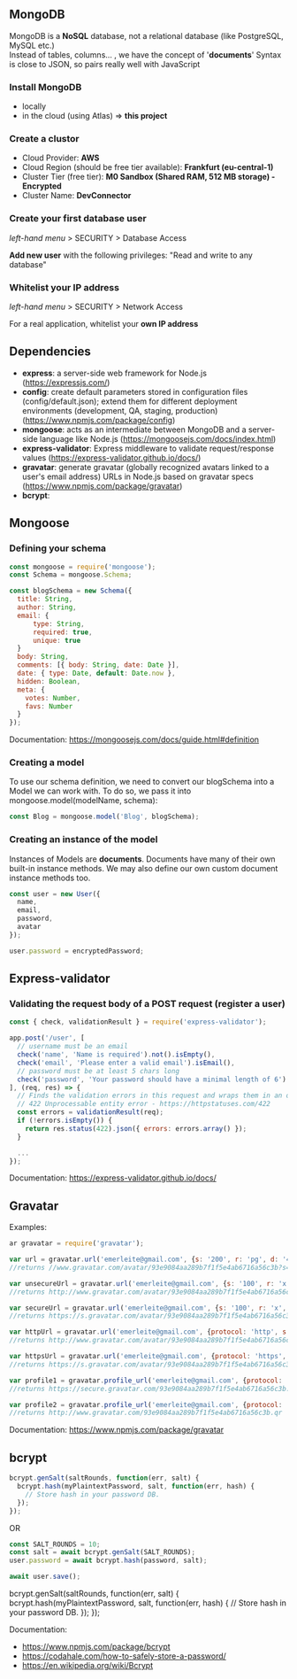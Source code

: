 ## MongoDB

MongoDB is a **NoSQL** database, not a relational database (like PostgreSQL, MySQL etc.)  
Instead of tables, columns... , we have the concept of '**documents**'
Syntax is close to JSON, so pairs really well with JavaScript

### Install MongoDB

- locally
- in the cloud (using Atlas) => **this project**

### Create a clustor

- Cloud Provider: **AWS**
- Cloud Region (should be free tier available): **Frankfurt (eu-central-1)**
- Cluster Tier (free tier): **M0 Sandbox (Shared RAM, 512 MB storage) - Encrypted**
- Cluster Name: **DevConnector**

### Create your first database user

_left-hand menu_ > SECURITY > Database Access

**Add new user** with the following privileges: "Read and write to any database"

### Whitelist your IP address

_left-hand menu_ > SECURITY > Network Access

For a real application, whitelist your **own IP address**

## Dependencies

- **express**: a server-side web framework for Node.js (https://expressjs.com/)
- **config**: create default parameters stored in configuration files (config/default.json); extend them for different deployment environments (development, QA, staging, production) (https://www.npmjs.com/package/config)
- **mongoose**: acts as an intermediate between MongoDB and a server-side language like Node.js (https://mongoosejs.com/docs/index.html)
- **express-validator**: Express middleware to validate request/response values (https://express-validator.github.io/docs/)
- **gravatar**: generate gravatar (globally recognized avatars linked to a user's email address) URLs in Node.js based on gravatar specs (https://www.npmjs.com/package/gravatar)
- **bcrypt**:

## Mongoose

### Defining your schema

```js
const mongoose = require('mongoose');
const Schema = mongoose.Schema;

const blogSchema = new Schema({
  title: String,
  author: String,
  email: {
      type: String,
      required: true,
      unique: true
  }
  body: String,
  comments: [{ body: String, date: Date }],
  date: { type: Date, default: Date.now },
  hidden: Boolean,
  meta: {
    votes: Number,
    favs: Number
  }
});
```

Documentation: https://mongoosejs.com/docs/guide.html#definition

### Creating a model

To use our schema definition, we need to convert our blogSchema into a Model we can work with. To do so, we pass it into mongoose.model(modelName, schema):

```js
const Blog = mongoose.model('Blog', blogSchema);
```

### Creating an instance of the model

Instances of Models are **documents**. Documents have many of their own built-in instance methods. We may also define our own custom document instance methods too.

```js
const user = new User({
  name,
  email,
  password,
  avatar
});

user.password = encryptedPassword;
```

## Express-validator

### Validating the request body of a POST request (register a user)

```js
const { check, validationResult } = require('express-validator');

app.post('/user', [
  // username must be an email
  check('name', 'Name is required').not().isEmpty(),
  check('email', 'Please enter a valid email').isEmail(),
  // password must be at least 5 chars long
  check('password', 'Your password should have a minimal length of 6').isLength({ min: 5 })
], (req, res) => {
  // Finds the validation errors in this request and wraps them in an object with handy functions
  // 422 Unprocessable entity error - https://httpstatuses.com/422
  const errors = validationResult(req);
  if (!errors.isEmpty()) {
    return res.status(422).json({ errors: errors.array() });
  }

  ...
});
```

Documentation: https://express-validator.github.io/docs/

## Gravatar

Examples:

```js
ar gravatar = require('gravatar');

var url = gravatar.url('emerleite@gmail.com', {s: '200', r: 'pg', d: '404'});
//returns //www.gravatar.com/avatar/93e9084aa289b7f1f5e4ab6716a56c3b?s=200&r=pg&d=404

var unsecureUrl = gravatar.url('emerleite@gmail.com', {s: '100', r: 'x', d: 'retro'}, false);
//returns http://www.gravatar.com/avatar/93e9084aa289b7f1f5e4ab6716a56c3b?s=100&r=x&d=retro

var secureUrl = gravatar.url('emerleite@gmail.com', {s: '100', r: 'x', d: 'retro'}, true);
//returns https://s.gravatar.com/avatar/93e9084aa289b7f1f5e4ab6716a56c3b?s=100&r=x&d=retro

var httpUrl = gravatar.url('emerleite@gmail.com', {protocol: 'http', s: '100'});
//returns http://www.gravatar.com/avatar/93e9084aa289b7f1f5e4ab6716a56c3b?s=100

var httpsUrl = gravatar.url('emerleite@gmail.com', {protocol: 'https', s: '100'});
//returns https://s.gravatar.com/avatar/93e9084aa289b7f1f5e4ab6716a56c3b?s=100

var profile1 = gravatar.profile_url('emerleite@gmail.com', {protocol: 'https'});
//returns https://secure.gravatar.com/93e9084aa289b7f1f5e4ab6716a56c3b.json

var profile2 = gravatar.profile_url('emerleite@gmail.com', {protocol: 'http', format:'qr'});
//returns http://www.gravatar.com/93e9084aa289b7f1f5e4ab6716a56c3b.qr
```

Documentation: https://www.npmjs.com/package/gravatar

## bcrypt

```js
bcrypt.genSalt(saltRounds, function(err, salt) {
  bcrypt.hash(myPlaintextPassword, salt, function(err, hash) {
    // Store hash in your password DB.
  });
});
```

OR

```js
const SALT_ROUNDS = 10;
const salt = await bcrypt.genSalt(SALT_ROUNDS);
user.password = await bcrypt.hash(password, salt);

await user.save();
```

bcrypt.genSalt(saltRounds, function(err, salt) {
bcrypt.hash(myPlaintextPassword, salt, function(err, hash) {
// Store hash in your password DB.
});
});

Documentation:

- https://www.npmjs.com/package/bcrypt
- https://codahale.com/how-to-safely-store-a-password/
- https://en.wikipedia.org/wiki/Bcrypt
